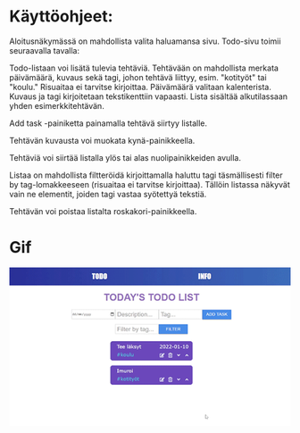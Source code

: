 # Käyttöohjeet:

Aloitusnäkymässä on mahdollista valita haluamansa sivu. Todo-sivu toimii seuraavalla tavalla:

Todo-listaan voi lisätä tulevia tehtäviä. Tehtävään on mahdollista merkata päivämäärä, kuvaus sekä tagi, johon tehtävä liittyy, esim. "kotityöt" tai "koulu." Risuaitaa ei tarvitse kirjoittaa. Päivämäärä valitaan kalenterista. Kuvaus ja tagi kirjoitetaan tekstikenttiin vapaasti. Lista sisältää alkutilassaan yhden esimerkkitehtävän.

Add task -painiketta painamalla tehtävä siirtyy listalle.

Tehtävän kuvausta voi muokata kynä-painikkeella.

Tehtäviä voi siirtää listalla ylös tai alas nuolipainikkeiden avulla.

Listaa on mahdollista filtteröidä kirjoittamalla haluttu tagi täsmällisesti filter by tag-lomakkeeseen (risuaitaa ei tarvitse kirjoittaa). Tällöin listassa näkyvät vain ne elementit, joiden tagi vastaa syötettyä tekstiä.

Tehtävän voi poistaa listalta roskakori-painikkeella.

# Gif 

![Alt](https://github.com/vitkutin/Todo-app/blob/master/todogif1.gif)
